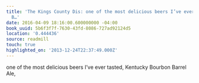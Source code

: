 ```yaml
---
title: 'The Kings County Dis: one of the most delicious beers I’ve ever tasted, Kentucky
  B…'
date: 2016-04-09 18:16:00.600000000 -04:00
book_uuid: 5b6f3f7f-7630-43fd-8086-727ad92124d5
location: '0.444436'
source: readmill
touch: true
highlighted_on: '2013-12-24T22:37:49.000Z'
---
```


one of the most delicious beers I’ve ever tasted, Kentucky Bourbon Barrel Ale,